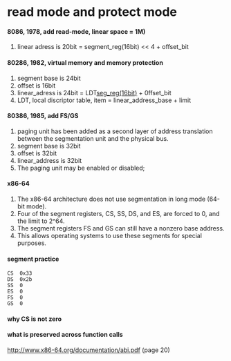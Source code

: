 # read mode and protect mode
#### 8086, 1978, add read-mode, linear space = 1M)
1. linear adress is 20bit = segment_reg(16bit) << 4 + offset_bit

#### 80286, 1982, virtual memory and memory protection
1. segment base is 24bit
1. offset is 16bit
1. linear_adress is 24bit = LDT[seg_reg(16bit)](24bit) + 0ffset_bit
1. LDT, local discriptor table, item = linear_address_base + limit

#### 80386, 1985, add FS/GS
1. paging unit has been added as a second layer of address translation between the segmentation unit and the physical bus.
1. segment base is 32bit
1. offset is 32bit
1. linear_address is 32bit
1. The paging unit may be enabled or disabled; 

#### x86-64
1. The x86-64 architecture does not use segmentation in long mode (64-bit mode).
1. Four of the segment registers, CS, SS, DS, and ES, are forced to 0, and the limit to 2^64.
1. The segment registers FS and GS can still have a nonzero base address.
1. This allows operating systems to use these segments for special purposes. 

#### segment practice
```
CS  0x33
DS  0x2b
SS  0
ES  0
FS  0
GS  0
```

#### why CS  is not zero


#### what is preserved across function calls
http://www.x86-64.org/documentation/abi.pdf (page 20)
